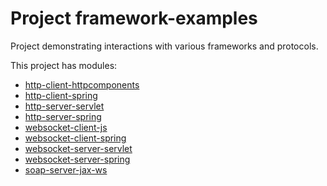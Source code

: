# Project framework-examples
Project demonstrating interactions with various frameworks and protocols.

This project has modules: 
* [http-client-httpcomponents](http-client-httpcomponents/README.md#http-client-httpcomponents)
* [http-client-spring](http-client-spring/README.md#http-client-spring)
* [http-server-servlet](http-server-servlet/README.md#http-server-servlet)
* [http-server-spring](http-server-spring/README.md#http-server-spring)
* [websocket-client-js](websocket-client-js/README.md#websocket-client-js)
* [websocket-client-spring](websocket-client-spring/README.md#websocket-client-spring)
* [websocket-server-servlet](websocket-server-servlet/README.md#websocket-server-servlet)
* [websocket-server-spring](websocket-server-spring/README.md#websocket-server-spring)
* [soap-server-jax-ws](soap-server-jax-ws/README.md#soap-server-jax-ws)